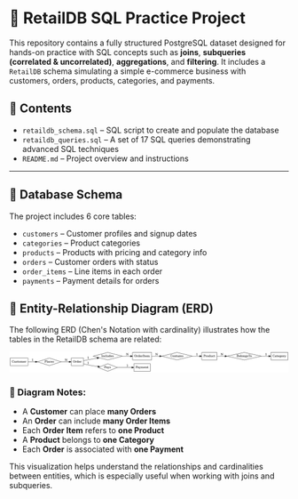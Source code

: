 # 🛒 RetailDB SQL Practice Project

This repository contains a fully structured PostgreSQL dataset designed for hands-on practice with SQL concepts such as **joins**, **subqueries (correlated & uncorrelated)**, **aggregations**, and **filtering**. It includes a `RetailDB` schema simulating a simple e-commerce business with customers, orders, products, categories, and payments.

## 📁 Contents

- `retaildb_schema.sql` – SQL script to create and populate the database
- `retaildb_queries.sql` – A set of 17 SQL queries demonstrating advanced SQL techniques
- `README.md` – Project overview and instructions

---

## 🧱 Database Schema

The project includes 6 core tables:

- `customers` – Customer profiles and signup dates
- `categories` – Product categories
- `products` – Products with pricing and category info
- `orders` – Customer orders with status
- `order_items` – Line items in each order
- `payments` – Payment details for orders


## 🧩 Entity-Relationship Diagram (ERD)

The following ERD (Chen's Notation with cardinality) illustrates how the tables in the RetailDB schema are related:

![RetailDB Chen ERD with Cardinality](retaildb_chen_erd_cardinality.png)

### 📝 Diagram Notes:
- A **Customer** can place **many Orders**
- An **Order** can include **many Order Items**
- Each **Order Item** refers to **one Product**
- A **Product** belongs to **one Category**
- Each **Order** is associated with **one Payment**

This visualization helps understand the relationships and cardinalities between entities, which is especially useful when working with joins and subqueries.
